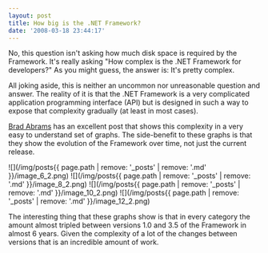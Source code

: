 ```yaml
---
layout: post
title: How big is the .NET Framework?
date: '2008-03-18 23:44:17'
---
```


No, this question isn't asking how much disk space is required by the Framework. It's really asking "How complex is the .NET Framework for developers?" As you might guess, the answer is: It's pretty complex.

All joking aside, this is neither an uncommon nor unreasonable question and answer. The reality of it is that the .NET Framework is a very complicated application programming interface (API) but is designed in such a way to expose that complexity gradually (at least in most cases).

[Brad Abrams](http://blogs.msdn.com/brada/archive/2008/03/17/number-of-types-in-the-net-framework.aspx) has an excellent post that shows this complexity in a very easy to understand set of graphs. The side-benefit to these graphs is that they show the evolution of the Framework over time, not just the current release.

![](/img/posts{{ page.path | remove: '_posts' | remove: '.md' }}/image_6_2.png) ![](/img/posts{{ page.path | remove: '_posts' | remove: '.md' }}/image_8_2.png) 
![](/img/posts{{ page.path | remove: '_posts' | remove: '.md' }}/image_10_2.png) ![](/img/posts{{ page.path | remove: '_posts' | remove: '.md' }}/image_12_2.png) 

The interesting thing that these graphs show is that in every category the amount almost tripled between versions 1.0 and 3.5 of the Framework in almost 6 years. Given the complexity of a lot of the changes between versions that is an incredible amount of work.
